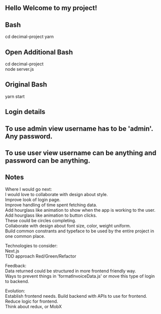 ## Hello Welcome to my project!

## Bash

cd decimal-project
yarn

## Open Additional Bash

cd decimal-project  
node server.js

## Original Bash

yarn start

## Login details

## To use admin view username has to be 'admin'. Any password.

## To use user view username can be anything and password can be anything.

## Notes

Where I would go next:  
I would love to collaborate with design about style.  
Improve look of login page.  
Improve handling of time spent fetching data.  
Add hourglass like animation to show when the app is working to the user.  
Add hourglass like animation to button clicks.  
These could be circles completing.  
Collaborate with design about font size, color, weight uniform.  
Build common constrants and typeface to be used by the entire project in one common place.

Technologies to consider:  
Next.js  
TDD approach Red/Green/Refactor

Feedback:  
Data returned could be structured in more frontend friendly way.  
Ways to prevent things in 'formatInvoiceData.js' or move this type of login to backend.

Evolution:  
Establish frontend needs. Build backend with APIs to use for frontend. Reduce logic for frontend.  
Think about redux, or MobX
